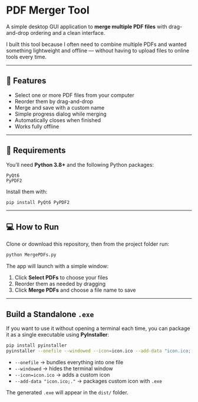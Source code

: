 # PDF Merger Tool

A simple desktop GUI application to **merge multiple PDF files** with drag-and-drop ordering and a clean interface.

I built this tool because I often need to combine multiple PDFs and wanted something lightweight and offline — without having to upload files to online tools every time.

---

## 🚀 Features

- Select one or more PDF files from your computer  
- Reorder them by drag-and-drop  
- Merge and save with a custom name  
- Simple progress dialog while merging  
- Automatically closes when finished  
- Works fully offline  

---

## 🧰 Requirements

You’ll need **Python 3.8+** and the following Python packages:

```
PyQt6
PyPDF2
````

Install them with:

```bash
pip install PyQt6 PyPDF2
````

---

## 💻 How to Run

Clone or download this repository, then from the project folder run:

```bash
python MergePDFs.py
```

The app will launch with a simple window:

1. Click **Select PDFs** to choose your files
2. Reorder them as needed by dragging
3. Click **Merge PDFs** and choose a file name to save

---

##  Build a Standalone `.exe`

If you want to use it without opening a terminal each time, you can package it as a single executable using **PyInstaller**:

```bash
pip install pyinstaller
pyinstaller --onefile --windowed --icon=icon.ico --add-data "icon.ico;." MergePDFs.py
```

* `--onefile` → bundles everything into one file
* `--windowed` → hides the terminal window
* `--icon=icon.ico` → adds a custom icon
* `--add-data "icon.ico;."` → packages custom icon with `.exe`

The generated `.exe` will appear in the `dist/` folder.
